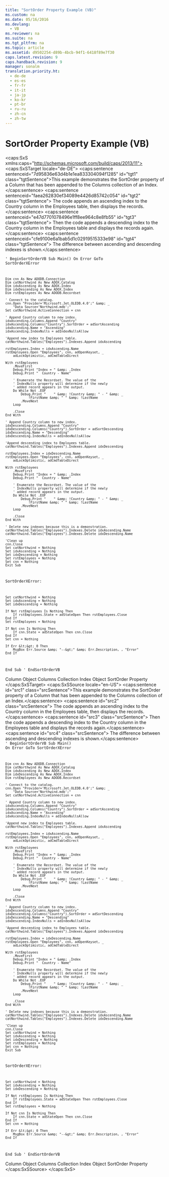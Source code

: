 ```yaml
---
title: "SortOrder Property Example (VB)"
ms.custom: na
ms.date: 05/16/2016
ms.devlang: 
  - VB
ms.reviewer: na
ms.suite: na
ms.tgt_pltfrm: na
ms.topic: article
ms.assetid: d9502254-d89b-4bcb-94f1-6418f89e7f30
caps.latest.revision: 9
caps.handback.revision: 9
manager: sonalm
translation.priority.ht: 
  - de-de
  - es-es
  - fr-fr
  - it-it
  - ja-jp
  - ko-kr
  - pt-br
  - ru-ru
  - zh-cn
  - zh-tw
---
```

# SortOrder Property Example (VB)
<?xml version="1.0" encoding="utf-8"?>
<caps:SxS xmlns:caps="http://schemas.microsoft.com/build/caps/2013/11">
  <caps:SxSTarget locale="de-DE">
    <developerReferenceWithoutSyntaxDocument xsi:schemaLocation="http://ddue.schemas.microsoft.com/authoring/2003/5 http://dduestorage.blob.core.windows.net/ddueschema/developer.xsd" xmlns="http://ddue.schemas.microsoft.com/authoring/2003/5" xmlns:xlink="http://www.w3.org/1999/xlink" xmlns:xsi="http://www.w3.org/2001/XMLSchema-instance">
      <introduction>
        <para>
          <caps:sentence sentenceid="7d95836e63d4b1e1ea833304094f1285" id="tgt1" class="tgtSentence">This example demonstrates the <legacyLink xlink:href="04510b19-9cb2-4895-b23b-f7790123eb04">SortOrder</legacyLink> property of a <legacyLink xlink:href="6e772783-1bc8-4ea7-94b2-7d7a52ea5c47">Column</legacyLink> that has been appended to the <legacyLink xlink:href="23b9fea8-4f76-4a51-95ce-1a6ce4560b34">Columns</legacyLink> collection of an <legacyLink xlink:href="6b9578c0-bc94-46b9-b801-c18e14b04b31">Index</legacyLink>.</caps:sentence>
          <caps:sentence sentenceid="faea262830ef34089e4426d85742c054" id="tgt2" class="tgtSentence"> The code appends an ascending index to the Country column in the <legacyBold>Employees</legacyBold> table, then displays the records.</caps:sentence>
          <caps:sentence sentenceid="e47d7701078496e1ff8ee964c8e8fb55" id="tgt3" class="tgtSentence"> Then the code appends a descending index to the Country column in the <legacyBold>Employees</legacyBold> table and displays the records again.</caps:sentence>
          <caps:sentence sentenceid="cfe9100e6a1bab5d1c02919515333e98" id="tgt4" class="tgtSentence"> The difference between ascending and descending indexes is shown.</caps:sentence>
        </para>
      </introduction>
      <section>
        <content>
          <code>' BeginSortOrderVB
Sub Main()
    On Error GoTo SortOrderXError

    Dim cnn As New ADODB.Connection
    Dim catNorthwind As New ADOX.Catalog
    Dim idxAscending As New ADOX.Index
    Dim idxDescending As New ADOX.Index
    Dim rstEmployees As New ADODB.Recordset
        
    ' Connect to the catalog.
    cnn.Open "Provider='Microsoft.Jet.OLEDB.4.0';" &amp; _
        "Data Source='Northwind.mdb';"
    Set catNorthwind.ActiveConnection = cnn

    ' Append Country column to new index.
    idxAscending.Columns.Append "Country"
    idxAscending.Columns("Country").SortOrder = adSortAscending
    idxAscending.Name = "Ascending"
    idxAscending.IndexNulls = adIndexNullsAllow
    
    'Append new index to Employees table.
    catNorthwind.Tables("Employees").Indexes.Append idxAscending
    
    rstEmployees.Index = idxAscending.Name
    rstEmployees.Open "Employees", cnn, adOpenKeyset, _
        adLockOptimistic, adCmdTableDirect
        
    With rstEmployees
        .MoveFirst
        Debug.Print "Index = " &amp; .Index
        Debug.Print "  Country - Name"

        ' Enumerate the Recordset. The value of the
        ' IndexNulls property will determine if the newly
        ' added record appears in the output.
        Do While Not .EOF
            Debug.Print "    " &amp; !Country &amp; " - " &amp; _
                !FirstName &amp; " " &amp; !LastName
            .MoveNext
        Loop

        .Close
    End With

    ' Append Country column to new index.
    idxDescending.Columns.Append "Country"
    idxDescending.Columns("Country").SortOrder = adSortDescending
    idxDescending.Name = "Descending"
    idxDescending.IndexNulls = adIndexNullsAllow
    
    'Append descending index to Employees table.
    catNorthwind.Tables("Employees").Indexes.Append idxDescending
    
    rstEmployees.Index = idxDescending.Name
    rstEmployees.Open "Employees", cnn, adOpenKeyset, _
        adLockOptimistic, adCmdTableDirect
                
    With rstEmployees
        .MoveFirst
        Debug.Print "Index = " &amp; .Index
        Debug.Print "  Country - Name"
        
        ' Enumerate the Recordset. The value of the
        ' IndexNulls property will determine if the newly
        ' added record appears in the output.
        Do While Not .EOF
            Debug.Print "    " &amp; !Country &amp; " - " &amp; _
                !FirstName &amp; " " &amp; !LastName
            .MoveNext
        Loop
        
        .Close
    End With
       
    ' Delete new indexes because this is a demonstration.
    catNorthwind.Tables("Employees").Indexes.Delete idxAscending.Name
    catNorthwind.Tables("Employees").Indexes.Delete idxDescending.Name
    
    'Clean up
    cnn.Close
    Set catNorthwind = Nothing
    Set idxAscending = Nothing
    Set idxDescending = Nothing
    Set rstEmployees = Nothing
    Set cnn = Nothing
    Exit Sub
    
SortOrderXError:
    
    Set catNorthwind = Nothing
    Set idxAscending = Nothing
    Set idxDescending = Nothing

    If Not rstEmployees Is Nothing Then
        If rstEmployees.State = adStateOpen Then rstEmployees.Close
    End If
    Set rstEmployees = Nothing
    
    If Not cnn Is Nothing Then
        If cnn.State = adStateOpen Then cnn.Close
    End If
    Set cnn = Nothing
    
    If Err &lt;&gt; 0 Then
        MsgBox Err.Source &amp; "--&gt;" &amp; Err.Description, , "Error"
    End If
End Sub
' EndSortOrderVB</code>
        </content>
      </section>
      <relatedTopics>
        <link xlink:href="6e772783-1bc8-4ea7-94b2-7d7a52ea5c47">Column Object</link>
        <link xlink:href="23b9fea8-4f76-4a51-95ce-1a6ce4560b34">Columns Collection</link>
        <link xlink:href="6b9578c0-bc94-46b9-b801-c18e14b04b31">Index Object</link>
        <link xlink:href="04510b19-9cb2-4895-b23b-f7790123eb04">SortOrder Property</link>
      </relatedTopics>
    </developerReferenceWithoutSyntaxDocument>
  </caps:SxSTarget>
  <caps:SxSSource locale="en-US">
    <developerReferenceWithoutSyntaxDocument xsi:schemaLocation="http://ddue.schemas.microsoft.com/authoring/2003/5 http://dduestorage.blob.core.windows.net/ddueschema/developer.xsd" xmlns="http://ddue.schemas.microsoft.com/authoring/2003/5" xmlns:xlink="http://www.w3.org/1999/xlink" xmlns:xsi="http://www.w3.org/2001/XMLSchema-instance">
      <introduction>
        <para>
          <caps:sentence id="src1" class="srcSentence">This example demonstrates the <legacyLink xlink:href="04510b19-9cb2-4895-b23b-f7790123eb04">SortOrder</legacyLink> property of a <legacyLink xlink:href="6e772783-1bc8-4ea7-94b2-7d7a52ea5c47">Column</legacyLink> that has been appended to the <legacyLink xlink:href="23b9fea8-4f76-4a51-95ce-1a6ce4560b34">Columns</legacyLink> collection of an <legacyLink xlink:href="6b9578c0-bc94-46b9-b801-c18e14b04b31">Index</legacyLink>.</caps:sentence>
          <caps:sentence id="src2" class="srcSentence"> The code appends an ascending index to the Country column in the <legacyBold>Employees</legacyBold> table, then displays the records.</caps:sentence>
          <caps:sentence id="src3" class="srcSentence"> Then the code appends a descending index to the Country column in the <legacyBold>Employees</legacyBold> table and displays the records again.</caps:sentence>
          <caps:sentence id="src4" class="srcSentence"> The difference between ascending and descending indexes is shown.</caps:sentence>
        </para>
      </introduction>
      <section>
        <content>
          <code>' BeginSortOrderVB
Sub Main()
    On Error GoTo SortOrderXError

    Dim cnn As New ADODB.Connection
    Dim catNorthwind As New ADOX.Catalog
    Dim idxAscending As New ADOX.Index
    Dim idxDescending As New ADOX.Index
    Dim rstEmployees As New ADODB.Recordset
        
    ' Connect to the catalog.
    cnn.Open "Provider='Microsoft.Jet.OLEDB.4.0';" &amp; _
        "Data Source='Northwind.mdb';"
    Set catNorthwind.ActiveConnection = cnn

    ' Append Country column to new index.
    idxAscending.Columns.Append "Country"
    idxAscending.Columns("Country").SortOrder = adSortAscending
    idxAscending.Name = "Ascending"
    idxAscending.IndexNulls = adIndexNullsAllow
    
    'Append new index to Employees table.
    catNorthwind.Tables("Employees").Indexes.Append idxAscending
    
    rstEmployees.Index = idxAscending.Name
    rstEmployees.Open "Employees", cnn, adOpenKeyset, _
        adLockOptimistic, adCmdTableDirect
        
    With rstEmployees
        .MoveFirst
        Debug.Print "Index = " &amp; .Index
        Debug.Print "  Country - Name"

        ' Enumerate the Recordset. The value of the
        ' IndexNulls property will determine if the newly
        ' added record appears in the output.
        Do While Not .EOF
            Debug.Print "    " &amp; !Country &amp; " - " &amp; _
                !FirstName &amp; " " &amp; !LastName
            .MoveNext
        Loop

        .Close
    End With

    ' Append Country column to new index.
    idxDescending.Columns.Append "Country"
    idxDescending.Columns("Country").SortOrder = adSortDescending
    idxDescending.Name = "Descending"
    idxDescending.IndexNulls = adIndexNullsAllow
    
    'Append descending index to Employees table.
    catNorthwind.Tables("Employees").Indexes.Append idxDescending
    
    rstEmployees.Index = idxDescending.Name
    rstEmployees.Open "Employees", cnn, adOpenKeyset, _
        adLockOptimistic, adCmdTableDirect
                
    With rstEmployees
        .MoveFirst
        Debug.Print "Index = " &amp; .Index
        Debug.Print "  Country - Name"
        
        ' Enumerate the Recordset. The value of the
        ' IndexNulls property will determine if the newly
        ' added record appears in the output.
        Do While Not .EOF
            Debug.Print "    " &amp; !Country &amp; " - " &amp; _
                !FirstName &amp; " " &amp; !LastName
            .MoveNext
        Loop
        
        .Close
    End With
       
    ' Delete new indexes because this is a demonstration.
    catNorthwind.Tables("Employees").Indexes.Delete idxAscending.Name
    catNorthwind.Tables("Employees").Indexes.Delete idxDescending.Name
    
    'Clean up
    cnn.Close
    Set catNorthwind = Nothing
    Set idxAscending = Nothing
    Set idxDescending = Nothing
    Set rstEmployees = Nothing
    Set cnn = Nothing
    Exit Sub
    
SortOrderXError:
    
    Set catNorthwind = Nothing
    Set idxAscending = Nothing
    Set idxDescending = Nothing

    If Not rstEmployees Is Nothing Then
        If rstEmployees.State = adStateOpen Then rstEmployees.Close
    End If
    Set rstEmployees = Nothing
    
    If Not cnn Is Nothing Then
        If cnn.State = adStateOpen Then cnn.Close
    End If
    Set cnn = Nothing
    
    If Err &lt;&gt; 0 Then
        MsgBox Err.Source &amp; "--&gt;" &amp; Err.Description, , "Error"
    End If
End Sub
' EndSortOrderVB</code>
        </content>
      </section>
      <relatedTopics>
        <link xlink:href="6e772783-1bc8-4ea7-94b2-7d7a52ea5c47">Column Object</link>
        <link xlink:href="23b9fea8-4f76-4a51-95ce-1a6ce4560b34">Columns Collection</link>
        <link xlink:href="6b9578c0-bc94-46b9-b801-c18e14b04b31">Index Object</link>
        <link xlink:href="04510b19-9cb2-4895-b23b-f7790123eb04">SortOrder Property</link>
      </relatedTopics>
    </developerReferenceWithoutSyntaxDocument>
  </caps:SxSSource>
</caps:SxS>